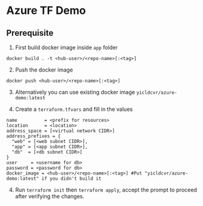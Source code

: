 # Azure TF Demo

## Prerequisite

1. First build docker image inside `app` folder
```
docker build . -t <hub-user>/<repo-name>[:<tag>]
```


2. Push the docker image
```
docker push <hub-user>/<repo-name>[:<tag>]
```

3. Alternatively you can use existing docker image `yicldcvr/azure-demo:latest`

3. Create a `terraform.tfvars` and fill in the values
```
name          = <prefix for resources>
location      = <location>
address_space = [<virtual network CIDR>]
address_prefixes = {
  "web" = [<web subnet CIDR>],
  "app" = [<app subnet CIDR>],
  "db"  = [<db subnet CIDR>]
}
user     = <username for db>
password = <password for db>
docker_image = <hub-user>/<repo-name>[:<tag>] #Put "yicldcvr/azure-demo:latest" if you didn't build it
```

4. Run `terraform init` then `terraform apply`, accept the prompt to proceed after verifying the changes.

